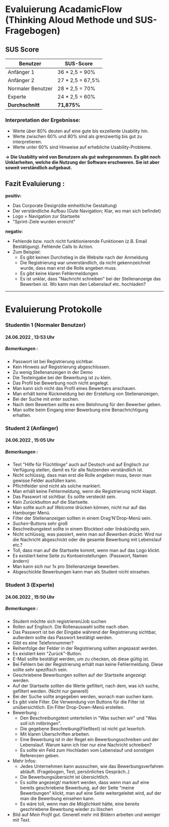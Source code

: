 # Evaluierung AcadamicFlow (Thinking Aloud Methode und SUS-Fragebogen)

## SUS Score
| Benutzer          | SUS-Score        |
|-------------------|------------------|
| Anfänger 1        | 36 * 2,5 = 90%   |
| Anfänger 2        | 27 * 2,5 = 67,5% |
| Normaler Benutzer | 28 * 2,5 = 70%   |
| Experte           | 24 * 2,5 = 60%   |
| **Durchschnitt**  | **71,875%**      |

### Interpretation der Ergebnisse:
- Werte über 80% deuten auf eine gute bis exzellente Usability hin.
- Werte zwischen 60% und 80% sind als grenzwertig bis gut zu interpretieren.
- Werte unter 60% sind Hinweise auf erhebliche Usability-Probleme.

**&rarr; Die Usability wird von Benutzern als gut wahrgenommen. Es gibt noch Unklarheiten, welche die Nutzung der Software erschweren. Sie ist aber soweit verständlich aufgebaut.**

## Fazit Evaluierung :
**positiv:**
- Das Corporate Design(die einheitliche Gestaltung)
- Der verständliche Aufbau (Gute Navigation; Klar, wo man sich befindet)
- Logo = Navigation zur Startseite
- "Sprint-Ziele wurden erreicht"

**negativ:**
- Fehlende bzw. noch nicht funktionierende Funktionen (z.B. Email Bestätigung). Fehlende Calls to Action.
- Zum Beispiel:
  - Es gibt keinen Durchstieg in die Website nach der Anmeldung
  - Die Registrierung war unverständlich, da nicht gekennzeichnet wurde, dass man erst die Rolle angeben muss.
  - Es gibt keine klaren Fehlermeldungen
  - Es ist unklar, dass "Nachricht schreiben" bei der Stellenanzeige das Bewerben ist. Wo kann man den Lebenslauf etc. hochladen?

---
# Evaluierung Protokolle

### Studentin 1 (Normaler Benutzer)
#### 24.06.2022 , 13:53 Uhr
##### Bemerkungen :
- Passwort ist bei Registrierung sichtbar.
- Kein Hinweis auf Registrierung abgeschlossen.
- Zu wenig Stellenanzeigen in der Demo
- Die Texteingabe bei der Bewerbung ist zu klein.
- Das Profil bei Bewerbung noch nicht angelegt.
- Man kann sich nicht das Profil eines Bewerbers anschauen.
- Man erhält keine Rückmeldung bei der Erstellung von Stellenanzeigen.
- Bei der Suche mit *enter* suchen.
- Nach dem Bewerben sollte es eine Belohnung für den Bewerber geben.
- Man sollte beim Eingang einer Bewerbung eine Benachrichtigung erhalten.

### Student 2 (Anfänger)
#### 24.06.2022 , 15:05 Uhr
##### Bemerkungen :
- Text "Hilfe für Flüchtlinge" auch auf Deutsch und auf Englisch zur Verfügung stellen, damit es für alle Nutzenden verständlich ist.
- Nicht schlüssig, dass man erst die Rolle angeben muss, bevor man gewisse Felder ausfüllen kann.
- Pflichtfelder sind nicht als solche markiert.
- Man erhält keine Fehlermeldung, wenn die Registrierung nicht klappt.
- Das Passwort ist sichtbar. Es sollte versteckt sein.
- Kein Zurückbutton auf die Startseite.
- Man sollte auch auf *Welcome* drücken können, nicht nur auf das Hamburger Menü.
- Filter der Stellenanzeigen sollten in einem Drag'N'Drop-Menü sein.
- *Suchen*-Buttons sehr groß
- Beschreibungstext sollte in einem Blocktext oder linksbündig sein.
- Nicht schlüssig, was passiert, wenn man auf *Bewerben* drückt: Wird nur die Nachricht abgeschickt oder die gesamte Bewerbung mit Lebenslauf etc.?
- Toll, dass man auf die Startseite kommt, wenn man auf das Logo klickt.
- Es existiert keine Seite zu Kontoeinstellungen. (Passwort, Namen ändern)
- Man kann sich nur 1x pro Stellenanzeige bewerben.
- Abgeschickte Bewerbungen kann man als Student nicht einsehen.

### Student 3 (Experte)
#### 24.06.2022 , 15:50 Uhr
##### Bemerkungen :
- Student möchte sich registrieren/Job suchen
- Rollen auf Englisch. Die Rollenauswahl sollte nach oben.
- Das Passwort ist bei der Eingabe während der Registrierung sichtbar, außerdem sollte das Passwort bestätigt werden.
- Gibt es eine Telefonnummer?
- Reihenfolge der Felder in der Registrierung sollten angepasst werden.
- Es existiert kein "Zurück"-Button.
- E-Mail sollte bestätigt werden, um zu checken, ob diese gültig ist.
- Bei Fehlern bei der Registrierung erhält man keine Fehlermeldung. Diese sollte sehr spezifisch sein.
- Geschriebene Bewerbungen sollten auf der Startseite angezeigt werden.
- Auf der Startseite sollten die Werte gefiltert, nach dem, was ich suche, gefiltert werden. (Nicht nur generell)
- Bei der Suche sollte angegeben werden, wonach man suchen kann.
- Es gibt viele Filter. Die Verwendung von Buttons für die Filter ist unübersichtlich. Ein Filter Drop-Down-Menü erstellen.
- Bewerbung :
  - Den Beschreibungstext unterteilen in "Was suchen wir" und "Was soll ich mitbringen".
  - Die gegebene Beschreibung(Fließtext) ist nicht gut leserlich.
  - Mit klaren Überschriften arbeiten.
  - Eine Bewerbung ist in der Regel ein Bewerbungsschreiben und der Lebenslauf. Warum kann ich hier nur eine Nachricht schreiben?
  - Es sollte ein Feld zum Hochladen vom Lebenslauf und sonstigen Referenzen geben.
- Mehr Infos:
  - Jedes Unternehmen kann aussuchen, wie das Bewerbungsverfahren abläuft. (Fragebogen, Test, persönliches Gespräch..)
  - Die Bewerbungsübersicht ist übersichtlich.
  - Es sollte angezeigt/ markiert werden, dass wenn man auf eine bereits geschriebene Bewerbung, auf der Seite "meine Bewerbungen" klickt, man auf eine Seite weitergeleitet wird, auf der man die Bewerbung einsehen kann. 
  - Es wäre toll, wenn man die Möglichkeit hätte, eine bereits geschriebene Bewerbung wieder zu löschen
- Bild auf *Mein Profil* gut. Generell mehr mit Bildern arbeiten und weniger mit Text.
